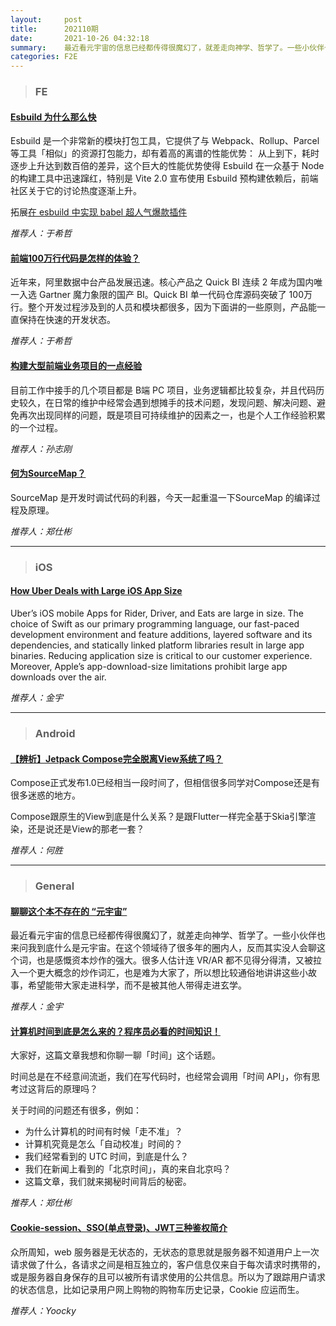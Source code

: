 ```yaml
---
layout:     post
title:      202110期
date:       2021-10-26 04:32:18
summary:    最近看元宇宙的信息已经都传得很魔幻了，就差走向神学、哲学了。一些小伙伴也来问我到底什么是元宇宙。在这个领域待了很多年的圈内人，反而其实没人会聊这个词，也是感慨资本炒作的强大。很多人估计连 VR/AR 都不见得分得清，又被拉入一个更大概念的炒作词汇，也是难为大家了，所以想比较通俗地讲讲这些小故事，希望能带大家走进科学，而不是被其他人带得走进玄学。
categories: F2E
---
```



> ### FE

#### [Esbuild 为什么那么快](https://zhuanlan.zhihu.com/p/379164359)

Esbuild 是一个非常新的模块打包工具，它提供了与 Webpack、Rollup、Parcel 等工具「相似」的资源打包能力，却有着高的离谱的性能优势：
从上到下，耗时逐步上升达到数百倍的差异，这个巨大的性能优势使得 Esbuild 在一众基于 Node 的构建工具中迅速蹿红，特别是 Vite 2.0 宣布使用 Esbuild 预构建依赖后，前端社区关于它的讨论热度逐渐上升。

拓展[在 esbuild 中实现 babel 超人气爆款插件](https://juejin.cn/post/6976153834758340621)

*推荐人：于希哲*

#### [前端100万行代码是怎样的体验？](https://mp.weixin.qq.com/s/tl7YG6y9j0bggzfFgMo2FQ)

近年来，阿里数据中台产品发展迅速。核心产品之 Quick BI 连续 2 年成为国内唯一入选 Gartner 魔力象限的国产 BI。Quick BI 单一代码仓库源码突破了 100万行。整个开发过程涉及到的人员和模块都很多，因为下面讲的一些原则，产品能一直保持在快速的开发状态。

*推荐人：于希哲*

#### [构建大型前端业务项目的一点经验](https://juejin.cn/post/7016948081321050148)

目前工作中接手的几个项目都是 B端 PC 项目，业务逻辑都比较复杂，并且代码历史较久，在日常的维护中经常会遇到想摊手的技术问题，发现问题、解决问题、避免再次出现同样的问题，既是项目可持续维护的因素之一，也是个人工作经验积累的一个过程。

*推荐人：孙志刚*

#### [何为SourceMap？](https://mp.weixin.qq.com/s/YNLMYEOQCyBPfidcDcZN1g)

SourceMap 是开发时调试代码的利器，今天一起重温一下SourceMap 的编译过程及原理。

*推荐人：郑仕彬*

---

> ### iOS

#### [How Uber Deals with Large iOS App Size](https://eng.uber.com/how-uber-deals-with-large-ios-app-size/)

Uber’s iOS mobile Apps for Rider, Driver, and Eats are large in size. The choice of Swift as our primary programming language, our fast-paced development environment and feature additions, layered software and its dependencies, and statically linked platform libraries result in large app binaries. Reducing application size is critical to our customer experience. Moreover, Apple’s app-download-size limitations prohibit large app downloads over the air. 


*推荐人：金宇*

---

> ### Android


#### [【辨析】Jetpack Compose完全脱离View系统了吗？](https://mp.weixin.qq.com/s/Rl497tSplXT1bBdZl1MqVA)

Compose正式发布1.0已经相当一段时间了，但相信很多同学对Compose还是有很多迷惑的地方。

Compose跟原生的View到底是什么关系？是跟Flutter一样完全基于Skia引擎渲染，还是说还是View的那老一套？

*推荐人：何胜*

---

> ### General
#### [聊聊这个本不存在的 “元宇宙”](https://mp.weixin.qq.com/s/-Yf6a58H7WDB1luOORhDJw)

最近看元宇宙的信息已经都传得很魔幻了，就差走向神学、哲学了。一些小伙伴也来问我到底什么是元宇宙。在这个领域待了很多年的圈内人，反而其实没人会聊这个词，也是感慨资本炒作的强大。很多人估计连 VR/AR 都不见得分得清，又被拉入一个更大概念的炒作词汇，也是难为大家了，所以想比较通俗地讲讲这些小故事，希望能带大家走进科学，而不是被其他人带得走进玄学。

*推荐人：金宇*

#### [计算机时间到底是怎么来的？程序员必看的时间知识！](https://mp.weixin.qq.com/s/FnJ0wzyC12K5DheeJAvkVg)

大家好，这篇文章我想和你聊一聊「时间」这个话题。

时间总是在不经意间流逝，我们在写代码时，也经常会调用「时间 API」，你有思考过这背后的原理吗？

关于时间的问题还有很多，例如：

* 为什么计算机的时间有时候「走不准」？
* 计算机究竟是怎么「自动校准」时间的？
* 我们经常看到的 UTC 时间，到底是什么？
* 我们在新闻上看到的「北京时间」，真的来自北京吗？
* 这篇文章，我们就来揭秘时间背后的秘密。


*推荐人：郑仕彬*


#### [Cookie-session、SSO(单点登录)、JWT三种鉴权简介](https://mp.weixin.qq.com/s/-Yf6a58H7WDB1luOORhDJw)

众所周知，web 服务器是无状态的，无状态的意思就是服务器不知道用户上一次请求做了什么，各请求之间是相互独立的，客户信息仅来自于每次请求时携带的，或是服务器自身保存的且可以被所有请求使用的公共信息。所以为了跟踪用户请求的状态信息，比如记录用户网上购物的购物车历史记录，Cookie 应运而生。

*推荐人：Yoocky*
